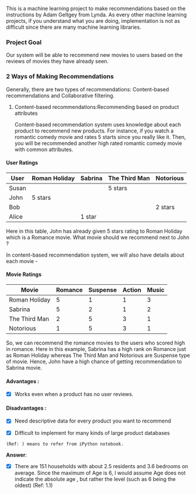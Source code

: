 
This is a machine learning project to make recommendations based on the instructions by Adam Geltgey from Lynda. As every other machine learning projects, if you understand what you are doing, implementation is not as difficult since there are many machine learning libraries.  

### Project Goal

Our system will be able to recommend new movies to users based on the reviews of movies they have already seen. 


### 2 Ways of Making Recommendations

Generally, there are two types of recommendations: Content-based recommendations and Collaborative filtering.

1. Content-based recommendations:Recommending based on product attributes

   Content-based recommendation system uses knowledge about each product to recommend new products. For instance, if you watch a romantic comedy movie and rates 5 starts since you really like it. Then, you will be recommended another high rated romantic comedy movie with common attributes. 



#### User Ratings


| User   | Roman Holiday | Sabrina | The Third Man | Notorious       |
|--------|---------------|---------|---------------|-----------------|
| Susan  |               |         | 5 stars       |                 |
| John   | 5 stars       |         |               |                 |
| Bob    |               |         |               | 2 stars         |
| Alice  |               | 1 star  |               |                 |


Here in this table, John has already given 5 stars rating to Roman Holiday which is a Romance movie. What movie should we recommend next to John ?

In content-based recommendation system, we will also have  details about each movie - 

#### Movie Ratings 

| Movie         | Romance | Suspense | Action | Music  |
|---------------|---------|----------|--------|--------|
| Roman Holiday | 5       | 1        | 1      | 3      |
| Sabrina       | 5       | 2        | 1      | 2      |
| The Third Man | 2       | 5        | 3      | 1      |
| Notorious     | 1       | 5        | 3      | 1      |



So, we can recommend the romance movies to the users who scored high in romance. Here in this example, Sabrina has a high rank on Romance just as Roman Holiday whereas The Third Man and Notorious are Suspense type of movie. Hence, John have a high chance of getting recommendation to Sabrina movie. 



#### Advantages : 

- [x] Works even when a product has no user reviews. 

#### Disadvantages : 

- [x] Need descriptive data for every product you want to recommend
- [x] Difficult to implement for many kinds of large product databases 




```
(Ref: ) means to refer from iPython notebook. 
```


 

 **Answer**:
- [x] There are 151 households with about 2.5 residents and 3.6 bedrooms on average. Since the maximum of Age is 6, I would assume Age does not indicate the absolute age , but rather the level (such as 6 being the oldest) (Ref: 1.1)



 